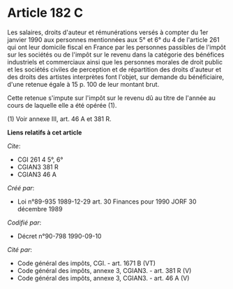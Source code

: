 # Article 182 C

Les salaires, droits d'auteur et rémunérations versés à compter du 1er janvier 1990 aux personnes mentionnées aux 5° et 6° du
4 de l'article 261 qui ont leur domicile fiscal en France par les personnes passibles de l'impôt sur les sociétés ou de
l'impôt sur le revenu dans la catégorie des bénéfices industriels et commerciaux ainsi que les personnes morales de droit
public et les sociétés civiles de perception et de répartition des droits d'auteur et des droits des artistes interprètes
font l'objet, sur demande du bénéficiaire, d'une retenue égale à 15 p. 100 de leur montant brut.

Cette retenue s'impute sur l'impôt sur le revenu dû au titre de l'année au cours de laquelle elle a été opérée (1).

(1) Voir annexe III, art. 46 A et 381 R.

**Liens relatifs à cet article**

_Cite_:

  - CGI 261 4 5°, 6°
  - CGIAN3 381 R
  - CGIAN3 46 A

_Créé par_:

  - Loi n°89-935 1989-12-29 art. 30 Finances pour 1990 JORF 30 décembre 1989

_Codifié par_:

  - Décret n°90-798 1990-09-10

_Cité par_:

  - Code général des impôts, CGI. - art. 1671 B (VT)
  - Code général des impôts, annexe 3, CGIAN3. - art. 381 R (V)
  - Code général des impôts, annexe 3, CGIAN3. - art. 46 A (V)
